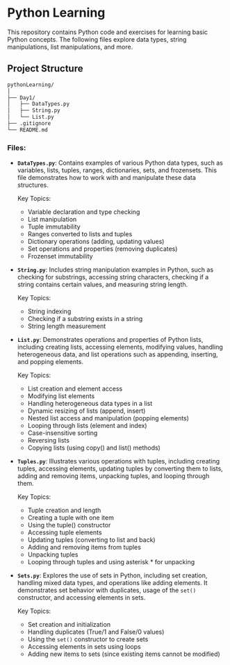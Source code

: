 # Python Learning

This repository contains Python code and exercises for learning basic Python concepts. The following files explore data types, string manipulations, list manipulations, and more.

## Project Structure

```bash
pythonLearning/
│
├── Day1/
│   ├── DataTypes.py
│   ├── String.py
│   └── List.py
├── .gitignore
└── README.md
```
### Files:

- **`DataTypes.py`**: Contains examples of various Python data types, such as variables, lists, tuples, ranges, dictionaries, sets, and frozensets. This file demonstrates how to work with and manipulate these data structures.

  Key Topics:
  - Variable declaration and type checking
  - List manipulation
  - Tuple immutability
  - Ranges converted to lists and tuples
  - Dictionary operations (adding, updating values)
  - Set operations and properties (removing duplicates)
  - Frozenset immutability

- **`String.py`**: Includes string manipulation examples in Python, such as checking for substrings, accessing string characters, checking if a string contains certain values, and measuring string length.

  Key Topics:
  - String indexing
  - Checking if a substring exists in a string
  - String length measurement

- **`List.py`**: Demonstrates operations and properties of Python lists, including creating lists, accessing elements, modifying values, handling heterogeneous data, and list operations such as appending, inserting, and popping elements.

  Key Topics:
  - List creation and element access
  - Modifying list elements
  - Handling heterogeneous data types in a list
  - Dynamic resizing of lists (append, insert)
  - Nested list access and manipulation (popping elements)
  - Looping through lists (element and index)
  - Case-insensitive sorting
  - Reversing lists
  - Copying lists (using copy() and list() methods)
    
- **`Tuples.py`**: Illustrates various operations with tuples, including creating tuples, accessing elements, updating tuples by converting them to lists, adding and removing items, unpacking tuples, and looping through them.

  Key Topics:
  - Tuple creation and length
  - Creating a tuple with one item
  - Using the tuple() constructor
  - Accessing tuple elements
  - Updating tuples (converting to list and back)
  - Adding and removing items from tuples
  - Unpacking tuples
  - Looping through tuples and using asterisk * for unpacking
    
- **`Sets.py`**: Explores the use of sets in Python, including set creation, handling mixed data types, and operations like adding elements. It demonstrates set behavior with duplicates, usage of the `set()` constructor, and accessing elements in sets.

  Key Topics:
  - Set creation and initialization
  - Handling duplicates (True/1 and False/0 values)
  - Using the `set()` constructor to create sets
  - Accessing elements in sets using loops
  - Adding new items to sets (since existing items cannot be modified)

